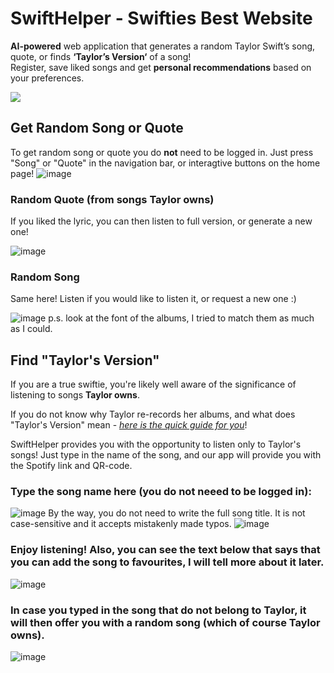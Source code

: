 # SwiftHelper - Swifties Best Website
**AI-powered** web application that generates a random Taylor Swift’s song, quote, or finds **‘Taylor’s Version‘** of a song!  
Register, save liked songs and get **personal recommendations** based on your preferences.

![](https://media.tenor.com/ylEApGqcrjAAAAAC/taylor-swift-smile.gif)

## Get Random Song or Quote
To get random song or quote you do **not** need to be logged in. Just press "Song" or "Quote" in the navigation bar, or interagtive buttons on the home page!
![image](https://github.com/yerzhanyerbatyr/SwiftHelper/assets/106257838/e1346983-7c1b-40b1-a86d-dd3617abf487)

### Random Quote (from songs Taylor owns)
If you liked the lyric, you can then listen to full version, or generate a new one!

![image](https://github.com/yerzhanyerbatyr/SwiftHelper/assets/106257838/09f7af60-4666-4034-9848-cf52e0976158)

### Random Song
Same here! Listen if you would like to listen it, or request a new one :)

![image](https://github.com/yerzhanyerbatyr/SwiftHelper/assets/106257838/2a9eee9e-4ab5-4e8d-9d83-0d02ff101ef8)
p.s. look at the font of the albums, I tried to match them as much as I could.

## Find "Taylor's Version"
If you are a true swiftie, you're likely well aware of the significance of listening to songs **Taylor owns**.  

If you do not know why Taylor re-records her albums, and what does "Taylor's Version" mean - [_here is the quick guide for you_](https://www.that.legal/blog/2023/7/13/what-is-taylors-version#:~:text=Since%202021%2C%20Taylor%20Swift%20has,the%20original%20recordings%20do%20not.)!

SwiftHelper provides you with the opportunity to listen only to Taylor's songs! Just type in the name of the song, and our app will provide you with the Spotify link and QR-code.
### Type the song name here (you do not neeed to be logged in):
![image](https://github.com/yerzhanyerbatyr/SwiftHelper/assets/106257838/2c7c094a-4c66-4759-a48b-f768be719b3e)
By the way, you do not need to write the full song title. It is not case-sensitive and it accepts mistakenly made typos.
![image](https://github.com/yerzhanyerbatyr/SwiftHelper/assets/106257838/96be227e-b7c7-4d35-a14f-83935660ef3d)

### Enjoy listening! Also, you can see the text below that says that you can add the song to favourites, I will tell more about it later.
![image](https://github.com/yerzhanyerbatyr/SwiftHelper/assets/106257838/bf33313e-9e16-4cbc-b315-6d13bf8abd68)

### In case you typed in the song that do not belong to Taylor, it will then offer you with a random song (which of course Taylor owns).
![image](https://github.com/yerzhanyerbatyr/SwiftHelper/assets/106257838/d25d49cc-93f1-49cc-a599-50120c4a63dc)

